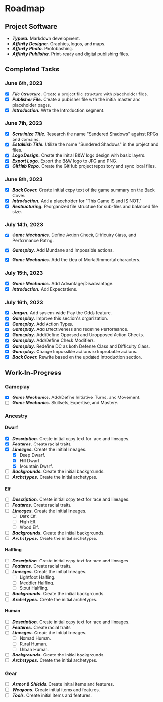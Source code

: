 # Roadmap

## Project Software

- ***Typora.*** Markdown development.
- ***Affinity Designer.*** Graphics, logos, and maps.
- ***Affinity Photo.*** Photobashing.
- ***Affinity Publisher.*** Print-ready and digital publishing files.

## Completed Tasks

### June 6th, 2023

- [x] ***File Structure.*** Create a project file structure with placeholder files.
- [x] ***Publisher File.*** Create a publisher file with the initial master and placeholder pages.
- [x] ***Introduction.*** Write the Introduction segment.

### June 7th, 2023

- [x] ***Scrutinize Title.***  Research the name "Sundered Shadows" against RPGs and domains.
- [x] ***Establish Title.*** Utilize the name "Sundered Shadows" in the project and files.
- [x] ***Logo Design.*** Create the initial B&W logo design with basic layers.
- [x] ***Export Logo.*** Export the B&W logo to JPG and PNG.
- [x] ***GitHub Repo.*** Create the GitHub project repository and sync local files.

### June 8th, 2023

- [x] ***Back Cover.*** Create initial copy text of the game summary on the Back Cover.
- [x] ***Introduction.*** Add a placeholder for "This Game IS and IS NOT."
- [x] ***Restructuring.*** Reorganized file structure for sub-files and balanced file size.

### July 14th, 2023

- [x] ***Game Mechanics.*** Define Action Check, Difficulty Class, and Performance Rating.

- [x] ***Gameplay.*** Add Mundane and Impossible actions.

- [x] ***Game Mechanics.*** Add the idea of Mortal/Immortal characters.

### July 15th, 2023

- [x] ***Game Mechanics.*** Add Advantage/Disadvantage.
- [x] ***Introduction.*** Add Expectations.

### July 16th, 2023

- [x] ***Jargon.*** Add system-wide Play the Odds feature.
- [x] ***Gameplay.*** Improve this section's organization.
- [x] ***Gameplay.*** Add Action Types.
- [x] ***Gameplay.*** Add Effectiveness and redefine Performance.
- [x] ***Gameplay.*** Add/Define Opposed and Unopposed Action Checks.
- [x] ***Gameplay.*** Add/Define Check Modifiers.
- [x] ***Gameplay.*** Redefine DC as both Defense Class and Difficulty Class.
- [x] ***Gameplay.*** Change Impossible actions to Improbable actions.
- [x] ***Back Cover.*** Rewrite based on the updated Introduction section.

## Work-In-Progress

### Gameplay

- [x] ***Game Mechanics.*** Add/Define Initiative, Turns, and Movement.
- [ ] ***Game Mechanics.*** Skillsets, Expertise, and Mastery.

### Ancestry

#### Dwarf

- [x] ***Description.*** Create initial copy text for race and lineages.
- [x] ***Features.*** Create racial traits.
- [x] ***Lineages.*** Create the initial lineages.
  - [x] Deep Dwarf.
  - [x] Hill Dwarf.
  - [x] Mountain Dwarf.

- [ ] ***Backgrounds.*** Create the initial backgrounds.
- [ ] ***Archetypes.*** Create the initial archetypes.

#### Elf

- [ ] ***Description.*** Create initial copy text for race and lineages.
- [ ] ***Features.*** Create racial traits.
- [ ] ***Lineages.*** Create the initial lineages.
  - [ ] Dark Elf.
  - [ ] High Elf.
  - [ ] Wood Elf.
- [ ] ***Backgrounds.*** Create the initial backgrounds.
- [ ] ***Archetypes.*** Create the initial archetypes.

#### Halfling

- [ ] ***Description.*** Create initial copy text for race and lineages.
- [ ] ***Features.*** Create racial traits.
- [ ] ***Lineages.*** Create the initial lineages.
  - [ ] Lightfoot Halfling.
  - [ ] Meddler Halfling.
  - [ ] Stout Halfling.
- [ ] ***Backgrounds.*** Create the initial backgrounds.
- [ ] ***Archetypes.*** Create the initial archetypes.

#### Human

- [ ] ***Description.*** Create initial copy text for race and lineages.
- [ ] ***Features.*** Create racial traits.
- [ ] ***Lineages.*** Create the initial lineages.
  - [ ] Nomad Human.
  - [ ] Rural Human.
  - [ ] Urban Human.
- [ ] ***Backgrounds.*** Create the initial backgrounds.
- [ ] ***Archetypes.*** Create the initial archetypes.

### Gear

- [ ] ***Armor & Shields.*** Create initial items and features.
- [ ] ***Weapons.*** Create initial items and features.
- [ ] ***Tools.*** Create initial items and features.
